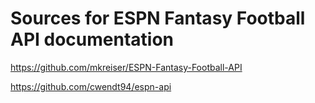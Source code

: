 # Sources for ESPN Fantasy Football API documentation

https://github.com/mkreiser/ESPN-Fantasy-Football-API

https://github.com/cwendt94/espn-api
